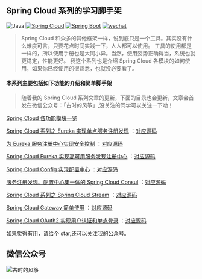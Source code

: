 ## Spring Cloud 系列的学习脚手架
![Java](https://img.shields.io/badge/JDK-1.8-green.svg)
[![Spring Cloud](https://img.shields.io/badge/Spring%20Cloud-Greenwich.SR2-blue.svg)](https://spring.io/projects/spring-cloud)
[![Spring Boot](https://img.shields.io/badge/Spring%20Boot-2.1.6.RELEASE-brightgreen.svg)](https://spring.io/projects/spring-boot)
[![wechat](https://img.shields.io/badge/公众号-古时的风筝-success.svg)]()

> Spring Cloud 和众多的其他框架一样，说到底只是一个工具。其实没有什么难度可言，只要花点时间实践一下，人人都可以使用。
> 工具的使用都是一样的，所以使用手册也是大同小异。当然，使用姿势正确得当，系统也就更稳定，性能更好。
我这个系列也是介绍 Spring Cloud 各模块的如何使用，如果你已经使用的很熟悉，也就没必要看了。

#### 本系列主要包括如下功能的介绍和简单脚手架

> 随着我的 Spring Cloud 系列文章的更新，下面的目录也会更新，文章会首发在微信公众号：「古时的风筝」,没关注的同学可以关注一下呦！

[Spring Cloud 各功能模块一览](https://mp.weixin.qq.com/s/f0iMAPNktJPLwmV9g4vdyw)

[Spring Cloud 系列之 Eureka 实现单点服务注册发现](https://mp.weixin.qq.com/s/kGrWQP_n_RCYTTaHbWQ3xQ)
：[对应源码](https://github.com/huzhicheng/spring-cloud-study/tree/master/eureka/eureka-single)

[为 Eureka 服务注册中心实现安全控制](https://mp.weixin.qq.com/s/xVa6Ro4ORsCRJ9gsAOHAeg)
：[对应源码](https://github.com/huzhicheng/spring-cloud-study/tree/master/eureka/eureka-single)

[Spring Cloud Eureka 实现高可用服务发现注册中心](https://mp.weixin.qq.com/s/d_GfdHxxiwdnYa2_mcv8TA)
：[对应源码](https://github.com/huzhicheng/spring-cloud-study/tree/master/eureka/eureka-ha)

[Spring Cloud Config 实现配置中心](https://mp.weixin.qq.com/s/WX-F2PdNhcBbzbfl460Gnw)
：[对应源码](https://github.com/huzhicheng/spring-cloud-study/tree/master/config)

[服务注册发现、配置中心集一体的 Spring Cloud Consul](https://mp.weixin.qq.com/s/HKhzKT4oMX8S_Jg1nLtxNA)
：[对应源码](https://github.com/huzhicheng/spring-cloud-study/tree/master/consul)

[Spring Cloud 系列之 Spring Cloud Stream](https://mp.weixin.qq.com/s/QBjrCEO7OcPcy75cEkCndQ)
：[对应源码](https://github.com/huzhicheng/spring-cloud-study/tree/master/stream)

[Spring Cloud Gateway 简单使用](https://mp.weixin.qq.com/s/LvK2_xPm0txNGJMUyKO1GQ)
：[对应源码](https://github.com/huzhicheng/spring-cloud-study/tree/master/consul/gateway)

[Spring Cloud OAuth2 实现用户认证和单点登录](https://mp.weixin.qq.com/s/tXIycDTHw4nruuMP7xirQA)
：[对应源码](https://github.com/huzhicheng/spring-cloud-study/tree/master/oauth2)

如果觉得有用，请给个 star,还可以关注我的公众号。
## 微信公众号
![古时的风筝](http://hexo.moonkite.cn/code_small.png)